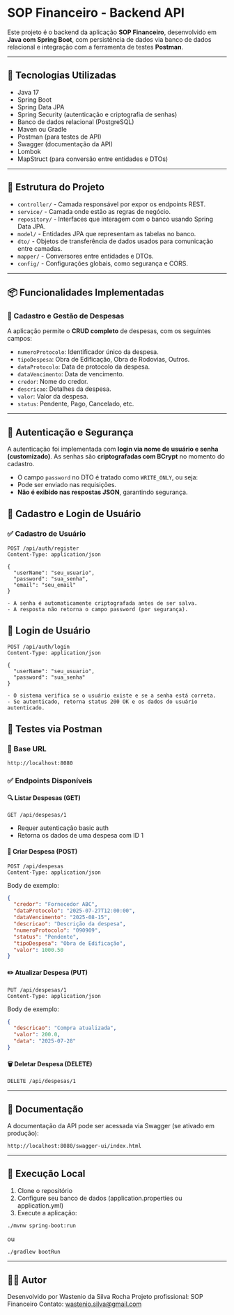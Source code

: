
# SOP Financeiro - Backend API

Este projeto é o backend da aplicação **SOP Financeiro**, desenvolvido em **Java com Spring Boot**, com persistência de dados via banco de dados relacional e integração com a ferramenta de testes **Postman**.

---

## 🔧 Tecnologias Utilizadas

- Java 17
- Spring Boot
- Spring Data JPA
- Spring Security (autenticação e criptografia de senhas)
- Banco de dados relacional (PostgreSQL)
- Maven ou Gradle
- Postman (para testes de API)
- Swagger (documentação da API)
- Lombok
- MapStruct (para conversão entre entidades e DTOs)

---

## 📁 Estrutura do Projeto

- `controller/` - Camada responsável por expor os endpoints REST.
- `service/` - Camada onde estão as regras de negócio.
- `repository/` - Interfaces que interagem com o banco usando Spring Data JPA.
- `model/` - Entidades JPA que representam as tabelas no banco.
- `dto/` - Objetos de transferência de dados usados para comunicação entre camadas.
- `mapper/` - Conversores entre entidades e DTOs.
- `config/` - Configurações globais, como segurança e CORS.

---

## 📦 Funcionalidades Implementadas

### 📌 Cadastro e Gestão de Despesas

A aplicação permite o **CRUD completo** de despesas, com os seguintes campos:

- `numeroProtocolo`: Identificador único da despesa.
- `tipoDespesa`: Obra de Edificação, Obra de Rodovias, Outros.
- `dataProtocolo`: Data de protocolo da despesa.
- `dataVencimento`: Data de vencimento.
- `credor`: Nome do credor.
- `descricao`: Detalhes da despesa.
- `valor`: Valor da despesa.
- `status`: Pendente, Pago, Cancelado, etc.

---

## 🔐 Autenticação e Segurança

A autenticação foi implementada com **login via nome de usuário e senha (customizado)**. As senhas são **criptografadas com BCrypt** no momento do cadastro.

- O campo `password` no DTO é tratado como `WRITE_ONLY`, ou seja:
- Pode ser enviado nas requisições.
- **Não é exibido nas respostas JSON**, garantindo segurança.

## 👤 Cadastro e Login de Usuário

### ✅ Cadastro de Usuário

```http
POST /api/auth/register
Content-Type: application/json

{
  "userName": "seu_usuario",
  "password": "sua_senha",
  "email": "seu_email"
}

- A senha é automaticamente criptografada antes de ser salva.
- A resposta não retorna o campo password (por segurança).
```
## 🔐 Login de Usuário
```http
POST /api/auth/login
Content-Type: application/json

{
  "userName": "seu_usuario",
  "password": "sua_senha"
}

- O sistema verifica se o usuário existe e se a senha está correta.
- Se autenticado, retorna status 200 OK e os dados do usuário autenticado.

```

## 🧪 Testes via Postman

### 🔗 Base URL
```
http://localhost:8080
```

### ✅ Endpoints Disponíveis

#### 🔍 Listar Despesas (GET)
```http
GET /api/despesas/1
```
- Requer autenticação basic auth
- Retorna os dados de uma despesa com ID 1

#### 📝 Criar Despesa (POST)
```http
POST /api/despesas
Content-Type: application/json
```
Body de exemplo:
```json
{
  "credor": "Fornecedor ABC",
  "dataProtocolo": "2025-07-27T12:00:00",
  "dataVencimento": "2025-08-15",
  "descricao": "Descrição da despesa",
  "numeroProtocolo": "090909",
  "status": "Pendente",
  "tipoDespesa": "Obra de Edificação",
  "valor": 1000.50
}
```

#### ✏️ Atualizar Despesa (PUT)
```http
PUT /api/despesas/1
Content-Type: application/json
```
Body de exemplo:
```json
{
  "descricao": "Compra atualizada",
  "valor": 200.0,
  "data": "2025-07-28"
}
```

#### 🗑️ Deletar Despesa (DELETE)
```http
DELETE /api/despesas/1
```

---

## 🧾 Documentação

A documentação da API pode ser acessada via Swagger (se ativado em produção):
```
http://localhost:8080/swagger-ui/index.html
```

---

## 🚀 Execução Local

1. Clone o repositório
2. Configure seu banco de dados (application.properties ou application.yml)
3. Execute a aplicação:
```bash
./mvnw spring-boot:run
```
ou
```bash
./gradlew bootRun
```

---

## 🧑‍💻 Autor

Desenvolvido por Wastenio da Silva Rocha
Projeto profissional: SOP Financeiro
Contato: wastenio.silva@gmail.com
